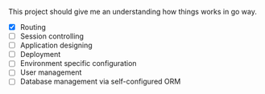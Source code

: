 This project should give me an understanding how things works in go way.

- [x] Routing
- [ ] Session controlling
- [ ] Application designing
- [ ] Deployment
- [ ] Environment specific configuration
- [ ] User management
- [ ] Database management via self-configured ORM
